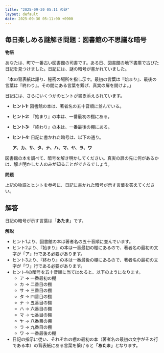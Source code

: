 ```yaml
---
title: "2025-09-30 05:11 の謎"
layout: default
date: 2025-09-30 05:11:00 +0900
---
```

## 毎日楽しめる謎解き問題：図書館の不思議な暗号

**物語**

あなたは、町で一番古い図書館の司書です。ある日、図書館の地下書庫で古びた日記を見つけました。日記には、謎の暗号が書かれていました。

「本の背表紙は語り、秘密の場所を指し示す。最初の言葉は『始まり』、最後の言葉は『終わり』。その間にある言葉を繋げ、真実の扉を開けよ。」

日記には、さらにいくつかのヒントが書き添えられています。

*   **ヒント1:** 図書館の本は、著者名の五十音順に並んでいる。
*   **ヒント2:** 『始まり』の本は、一番最初の棚にある。
*   **ヒント3:** 『終わり』の本は、一番最後の棚にある。
*   **ヒント4:** 日記に書かれた暗号は、以下の通り。

    **ア、カ、サ、タ、ナ、ハ、マ、ヤ、ラ、ワ**

図書館の本を調べて、暗号を解き明かしてください。真実の扉の先に何があるかは、解き明かした人のみが知ることができるでしょう。

**問題**

上記の物語とヒントを参考に、日記に書かれた暗号が示す言葉を答えてください。

## 解答

日記の暗号が示す言葉は「**あたま**」です。

**解説**

*   ヒント1より、図書館の本は著者名の五十音順に並んでいます。
*   ヒント2より、『始まり』の本は一番最初の棚にあるので、著者名の最初の文字が「ア」行である必要があります。
*   ヒント3より、『終わり』の本は一番最後の棚にあるので、著者名の最初の文字が「ワ」行である必要があります。
*   ヒント4の暗号を五十音順に当てはめると、以下のようになります。
    *   ア → 一番最初の棚
    *   カ → 二番目の棚
    *   サ → 三番目の棚
    *   タ → 四番目の棚
    *   ナ → 五番目の棚
    *   ハ → 六番目の棚
    *   マ → 七番目の棚
    *   ヤ → 八番目の棚
    *   ラ → 九番目の棚
    *   ワ → 一番最後の棚
*   日記の指示に従い、それぞれの棚の最初の本（著者名の最初の文字がその行である本）の背表紙にある言葉を繋げると「**あたま**」となります。
